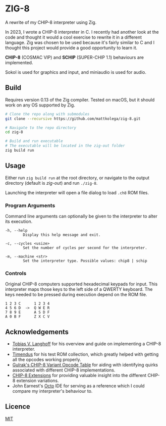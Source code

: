 # ZIG-8
A rewrite of my CHIP-8 interpreter using Zig.

In 2023, I wrote a CHIP-8 interpreter in C. I recently had another look at the code and thought it would a cool exercise to rewrite it in a different language. Zig was chosen to be used because it's fairly similar to C and I thought this project would provide a good opportunity to learn it.

**CHIP-8** (COSMAC VIP) and **SCHIP** (SUPER-CHIP 1.1) behaviours are implemented.

Sokol is used for graphics and input, and miniaudio is used for audio.

## Build
Requires version 0.13 of the Zig compiler. Tested on macOS, but it should work on any OS supported by Zig.

```bash
# Clone the repo along with submodules
git clone --recursive https://github.com/mattkolega/zig-8.git

# Navigate to the repo directory
cd zig-8

# Build and run executable
# The executable will be located in the zig-out folder
zig build run
```

## Usage
Either run `zig build run` at the root directory, or navigate to the output directory (default is *zig-out*) and run `./zig-8`.

Launching the interpreter will open a file dialog to load `.ch8` ROM files.

### Program Arguments
Command line arguments can optionally be given to the interpreter to alter its execution.

```
-h, --help
        Display this help message and exit.

-c, --cycles <usize>
        Set the number of cycles per second for the interpreter.

-m, --machine <str>
        Set the interpreter type. Possible values: chip8 | schip
```

### Controls
Original CHIP-8 computers supported hexadecimal keypads for input. This interpreter maps those keys to the left side of a QWERTY keyboard.
The keys needed to be pressed during execution depend on the ROM file.

```
1 2 3 C      1 2 3 4
4 5 6 D  ->  Q W E R
7 8 9 E      A S D F
A 0 B F      Z X C V
```

## Acknowledgements
- [Tobias V. Langhoff](https://tobiasvl.github.io/blog/write-a-chip-8-emulator/) for his overview and guide on implementing a CHIP-8 interpreter.
- [Timendus](https://github.com/Timendus/chip8-test-suite) for his test ROM collection, which greatly helped with getting all the opcodes working properly.
- [Gulrak's CHIP-8 Variant Opcode Table](https://chip8.gulrak.net/) for aiding with identifying quirks associated with different CHIP-8 implementations.
- [CHIP-8 Extensions](https://chip-8.github.io/extensions/) for providing valuable insight into the different CHIP-8 extension variations.
- John Earnest's [Octo](https://johnearnest.github.io/Octo/) IDE for serving as a reference which I could compare my interpreter's behaviour to.

## Licence
[MIT](LICENSE)